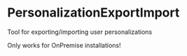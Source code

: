 # PersonalizationExportImport
Tool for exporting/importing user personalizations

Only works for OnPremise installations!
